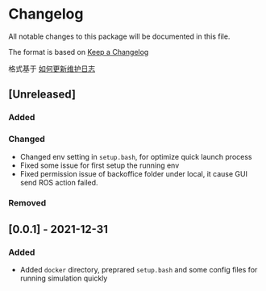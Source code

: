 # Changelog
All notable changes to this package will be documented in this file.

The format is based on [Keep a Changelog](https://keepachangelog.com/en/1.0.0/)

格式基于 [如何更新维护日志](https://keepachangelog.com/zh-CN/1.0.0/)

## [Unreleased]
### Added


### Changed
- Changed env setting in `setup.bash`, for optimize quick launch process
- Fixed some issue for first setup the running env
- Fixed permission issue of backoffice folder under local, it cause GUI send ROS action failed.

### Removed

## [0.0.1] - 2021-12-31
### Added
- Added `docker` directory, preprared `setup.bash` and some config files for running simulation quickly
